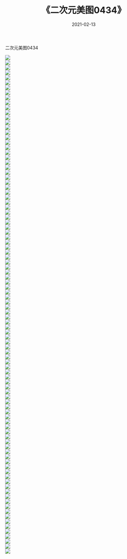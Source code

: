 ﻿---
layout: post
title:  《二次元美图0434》
date:   2021-02-13
img: http://imgx.orgx.ga/二次元/2021/二次元美图0434/000.jpg
categories: [美女, 清纯, 唯美]
---

二次元美图0434

 ![](http://imgx.orgx.ga/二次元/2021/二次元美图0434/001.jpg) <br>![](http://imgx.orgx.ga/二次元/2021/二次元美图0434/002.jpg) <br>![](http://imgx.orgx.ga/二次元/2021/二次元美图0434/003.jpg) <br>![](http://imgx.orgx.ga/二次元/2021/二次元美图0434/004.jpg) <br>![](http://imgx.orgx.ga/二次元/2021/二次元美图0434/005.jpg) <br>![](http://imgx.orgx.ga/二次元/2021/二次元美图0434/006.jpg) <br>![](http://imgx.orgx.ga/二次元/2021/二次元美图0434/007.jpg) <br>![](http://imgx.orgx.ga/二次元/2021/二次元美图0434/008.jpg) <br>![](http://imgx.orgx.ga/二次元/2021/二次元美图0434/009.jpg) <br>![](http://imgx.orgx.ga/二次元/2021/二次元美图0434/010.jpg) <br>![](http://imgx.orgx.ga/二次元/2021/二次元美图0434/011.jpg) <br>![](http://imgx.orgx.ga/二次元/2021/二次元美图0434/012.jpg) <br>![](http://imgx.orgx.ga/二次元/2021/二次元美图0434/013.jpg) <br>![](http://imgx.orgx.ga/二次元/2021/二次元美图0434/014.jpg) <br>![](http://imgx.orgx.ga/二次元/2021/二次元美图0434/015.jpg) <br>![](http://imgx.orgx.ga/二次元/2021/二次元美图0434/016.jpg) <br>![](http://imgx.orgx.ga/二次元/2021/二次元美图0434/017.jpg) <br>![](http://imgx.orgx.ga/二次元/2021/二次元美图0434/018.jpg) <br>![](http://imgx.orgx.ga/二次元/2021/二次元美图0434/019.jpg) <br>![](http://imgx.orgx.ga/二次元/2021/二次元美图0434/020.jpg) <br>![](http://imgx.orgx.ga/二次元/2021/二次元美图0434/021.jpg) <br>![](http://imgx.orgx.ga/二次元/2021/二次元美图0434/022.jpg) <br>![](http://imgx.orgx.ga/二次元/2021/二次元美图0434/023.jpg) <br>![](http://imgx.orgx.ga/二次元/2021/二次元美图0434/024.jpg) <br>![](http://imgx.orgx.ga/二次元/2021/二次元美图0434/025.jpg) <br>![](http://imgx.orgx.ga/二次元/2021/二次元美图0434/026.jpg) <br>![](http://imgx.orgx.ga/二次元/2021/二次元美图0434/027.jpg) <br>![](http://imgx.orgx.ga/二次元/2021/二次元美图0434/028.jpg) <br>![](http://imgx.orgx.ga/二次元/2021/二次元美图0434/029.jpg) <br>![](http://imgx.orgx.ga/二次元/2021/二次元美图0434/030.jpg) <br>![](http://imgx.orgx.ga/二次元/2021/二次元美图0434/031.jpg) <br>![](http://imgx.orgx.ga/二次元/2021/二次元美图0434/032.jpg) <br>![](http://imgx.orgx.ga/二次元/2021/二次元美图0434/033.jpg) <br>![](http://imgx.orgx.ga/二次元/2021/二次元美图0434/034.jpg) <br>![](http://imgx.orgx.ga/二次元/2021/二次元美图0434/035.jpg) <br>![](http://imgx.orgx.ga/二次元/2021/二次元美图0434/036.jpg) <br>![](http://imgx.orgx.ga/二次元/2021/二次元美图0434/037.jpg) <br>![](http://imgx.orgx.ga/二次元/2021/二次元美图0434/038.jpg) <br>![](http://imgx.orgx.ga/二次元/2021/二次元美图0434/039.jpg) <br>![](http://imgx.orgx.ga/二次元/2021/二次元美图0434/040.jpg) <br>![](http://imgx.orgx.ga/二次元/2021/二次元美图0434/041.jpg) <br>![](http://imgx.orgx.ga/二次元/2021/二次元美图0434/042.jpg) <br>![](http://imgx.orgx.ga/二次元/2021/二次元美图0434/043.jpg) <br>![](http://imgx.orgx.ga/二次元/2021/二次元美图0434/044.jpg) <br>![](http://imgx.orgx.ga/二次元/2021/二次元美图0434/045.jpg) <br>![](http://imgx.orgx.ga/二次元/2021/二次元美图0434/046.jpg) <br>![](http://imgx.orgx.ga/二次元/2021/二次元美图0434/047.jpg) <br>![](http://imgx.orgx.ga/二次元/2021/二次元美图0434/048.jpg) <br>![](http://imgx.orgx.ga/二次元/2021/二次元美图0434/049.jpg) <br>![](http://imgx.orgx.ga/二次元/2021/二次元美图0434/050.jpg) <br>![](http://imgx.orgx.ga/二次元/2021/二次元美图0434/051.jpg) <br>![](http://imgx.orgx.ga/二次元/2021/二次元美图0434/052.jpg) <br>![](http://imgx.orgx.ga/二次元/2021/二次元美图0434/053.jpg) <br>![](http://imgx.orgx.ga/二次元/2021/二次元美图0434/054.jpg) <br>![](http://imgx.orgx.ga/二次元/2021/二次元美图0434/055.jpg) <br>![](http://imgx.orgx.ga/二次元/2021/二次元美图0434/056.jpg) <br>![](http://imgx.orgx.ga/二次元/2021/二次元美图0434/057.jpg) <br>![](http://imgx.orgx.ga/二次元/2021/二次元美图0434/058.jpg) <br>![](http://imgx.orgx.ga/二次元/2021/二次元美图0434/059.jpg) <br>![](http://imgx.orgx.ga/二次元/2021/二次元美图0434/060.jpg) <br>![](http://imgx.orgx.ga/二次元/2021/二次元美图0434/061.jpg) <br>![](http://imgx.orgx.ga/二次元/2021/二次元美图0434/062.jpg) <br>![](http://imgx.orgx.ga/二次元/2021/二次元美图0434/063.jpg) <br>![](http://imgx.orgx.ga/二次元/2021/二次元美图0434/064.jpg) <br>![](http://imgx.orgx.ga/二次元/2021/二次元美图0434/065.jpg) <br>![](http://imgx.orgx.ga/二次元/2021/二次元美图0434/066.jpg) <br>![](http://imgx.orgx.ga/二次元/2021/二次元美图0434/067.jpg) <br>![](http://imgx.orgx.ga/二次元/2021/二次元美图0434/068.jpg) <br>![](http://imgx.orgx.ga/二次元/2021/二次元美图0434/069.jpg) <br>![](http://imgx.orgx.ga/二次元/2021/二次元美图0434/070.jpg) <br>![](http://imgx.orgx.ga/二次元/2021/二次元美图0434/071.jpg) <br>![](http://imgx.orgx.ga/二次元/2021/二次元美图0434/072.jpg) <br>![](http://imgx.orgx.ga/二次元/2021/二次元美图0434/073.jpg) <br>![](http://imgx.orgx.ga/二次元/2021/二次元美图0434/074.jpg) <br>![](http://imgx.orgx.ga/二次元/2021/二次元美图0434/075.jpg) <br>![](http://imgx.orgx.ga/二次元/2021/二次元美图0434/076.jpg) <br>![](http://imgx.orgx.ga/二次元/2021/二次元美图0434/077.jpg) <br>![](http://imgx.orgx.ga/二次元/2021/二次元美图0434/078.jpg) <br>![](http://imgx.orgx.ga/二次元/2021/二次元美图0434/079.jpg) <br>![](http://imgx.orgx.ga/二次元/2021/二次元美图0434/080.jpg) <br>![](http://imgx.orgx.ga/二次元/2021/二次元美图0434/081.jpg) <br>![](http://imgx.orgx.ga/二次元/2021/二次元美图0434/082.jpg) <br>![](http://imgx.orgx.ga/二次元/2021/二次元美图0434/083.jpg) <br>![](http://imgx.orgx.ga/二次元/2021/二次元美图0434/084.jpg) <br>![](http://imgx.orgx.ga/二次元/2021/二次元美图0434/085.jpg) <br>![](http://imgx.orgx.ga/二次元/2021/二次元美图0434/086.jpg) <br>![](http://imgx.orgx.ga/二次元/2021/二次元美图0434/087.jpg) <br>![](http://imgx.orgx.ga/二次元/2021/二次元美图0434/088.jpg) <br>![](http://imgx.orgx.ga/二次元/2021/二次元美图0434/089.jpg) <br>![](http://imgx.orgx.ga/二次元/2021/二次元美图0434/090.jpg) <br>![](http://imgx.orgx.ga/二次元/2021/二次元美图0434/091.jpg) <br>![](http://imgx.orgx.ga/二次元/2021/二次元美图0434/092.jpg) <br>![](http://imgx.orgx.ga/二次元/2021/二次元美图0434/093.jpg) <br>![](http://imgx.orgx.ga/二次元/2021/二次元美图0434/094.jpg) <br>![](http://imgx.orgx.ga/二次元/2021/二次元美图0434/095.jpg) <br>![](http://imgx.orgx.ga/二次元/2021/二次元美图0434/096.jpg) <br>![](http://imgx.orgx.ga/二次元/2021/二次元美图0434/097.jpg) <br>![](http://imgx.orgx.ga/二次元/2021/二次元美图0434/098.jpg) <br>![](http://imgx.orgx.ga/二次元/2021/二次元美图0434/099.jpg) <br>![](http://imgx.orgx.ga/二次元/2021/二次元美图0434/100.jpg) <br>